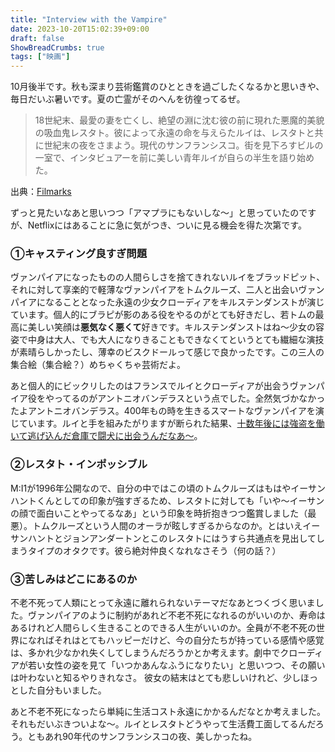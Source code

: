 ```yaml
---
title: "Interview with the Vampire"
date: 2023-10-20T15:02:39+09:00
draft: false
ShowBreadCrumbs: true
tags: ["映画"]
---
```


10月後半です。秋も深まり芸術鑑賞のひとときを過ごしたくなるかと思いきや、毎日だいぶ暑いです。夏の亡霊がそのへんを彷徨ってるぜ。

>18世紀末、最愛の妻を亡くし、絶望の淵に沈む彼の前に現れた悪魔的美貌の吸血鬼レスタト。彼によって永遠の命を与えらたルイは、レスタトと共に世紀末の夜をさまよう。現代のサンフランシスコ。街を見下ろすビルの一室で、インタビュアーを前に美しい青年ルイが自らの半生を語り始めた。

出典：[Filmarks](https://filmarks.com/movies/27328)

ずっと見たいなあと思いつつ「アマプラにもないしな〜」と思っていたのですが、Netflixにはあることに急に気がつき、ついに見る機会を得た次第です。

### ①キャスティング良すぎ問題

ヴァンパイアになったものの人間らしさを捨てきれないルイをブラッドピット、それに対して享楽的で軽薄なヴァンパイアをトムクルーズ、二人と出会いヴァンパイアになることとなった永遠の少女クローディアをキルステンダンストが演じています。個人的にブラピが影のある役をやるのがとても好きだし、若トムの最高に美しい笑顔は**悪気なく悪くて**好きです。キルステンダンストはね〜少女の容姿で中身は大人、でも大人になりきることもできなくてというとても繊細な演技が素晴らしかったし、薄幸のビスクドールって感じで良かったです。この三人の集合絵（集合絵？）めちゃくちゃ芸術だよ。

あと個人的にビックリしたのはフランスでルイとクローディアが出会うヴァンパイア役をやってるのがアントニオバンデラスという点でした。全然気づかなかったよアントニオバンデラス。400年もの時を生きるスマートなヴァンパイアを演じています。ルイと手を組みたがりますが断られた結果、[十数年後には強盗を働いて逃げ込んだ倉庫で闘犬に出会うんだなあ〜](https://eiga.com/movie/88930/)。

### ②レスタト・インポッシブル

M:I1が1996年公開なので、自分の中ではこの頃のトムクルーズはもはやイーサンハントくんとしての印象が強すぎるため、レスタトに対しても「いや〜イーサンの顔で面白いことやってるなあ」という印象を時折抱きつつ鑑賞しました（最悪）。トムクルーズという人間のオーラが眩しすぎるからなのか。とはいえイーサンハントとジョンアンダートンとこのレスタトにはうすら共通点を見出してしまうタイプのオタクです。彼ら絶対仲良くなれなさそう（何の話？）

### ③苦しみはどこにあるのか

不老不死って人類にとって永遠に離れられないテーマだなあとつくづく思いました。ヴァンパイアのように制約があれど不老不死になれるのがいいのか、寿命はあるけれど人間らしく生きることのできる人生がいいのか。全員が不老不死の世界になればそれはとてもハッピーだけど、今の自分たちが持っている感情や感覚は、多かれ少なかれ失くしてしまうんだろうかとか考えます。劇中でクローディアが若い女性の姿を見て「いつかあんなふうになりたい」と思いつつ、その願いは叶わないと知るやりきれなさ。
彼女の結末はとても悲しいけれど、少しほっとした自分もいました。

あと不老不死になったら単純に生活コスト永遠にかかるんだなとか考えました。それもだいぶきついよな〜。ルイとレスタトどうやって生活費工面してるんだろう。ともあれ90年代のサンフランシスコの夜、美しかったね。
